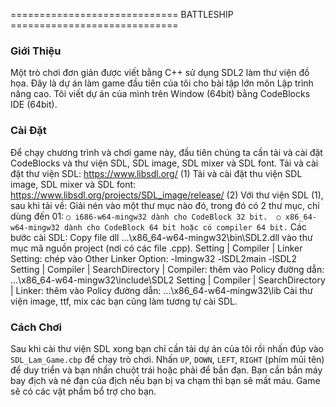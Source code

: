 
============================= BATTLESHIP =============================


### Giới Thiệu

Một trò chơi đơn giản được viết bằng C++ sử dụng SDL2 làm thư viện đồ họa. Đây là dự án làm game đầu tiên của tôi cho bài tập lớn môn Lập trình nâng cao. Tôi viết dự án của mình trên Window (64bit) bằng CodeBlocks IDE (64bit).

### Cài Đặt

Để chạy chương trình và chơi game này, đầu tiên chúng ta cần tải và cài đặt CodeBlocks và thư viện SDL, SDL image, SDL mixer và SDL font.
Tải và cài đặt thư viện SDL: https://www.libsdl.org/ (1)
Tải và cài đặt thu viện SDL image, SDL mixer và SDL font: https://www.libsdl.org/projects/SDL_image/release/ (2)
Với thư viện SDL (1), sau khi tải về: Giải nén vào một thư mục nào đó, trong đó có 2 thư mục, chỉ dùng đến 01:
`○ i686-w64-mingw32 dành cho CodeBlock 32 bit. 
○ x86_64-w64-mingw32 dành cho CodeBlock 64 bit hoặc có compiler 64 bit.`
Các bước cài SDL:
Copy file dll ...\x86_64-w64-mingw32\bin\SDL2.dll vào thư mục mã nguồn project (nơi có các file .cpp).
Setting | Compiler | Linker Setting: chép vào Other Linker Option: -lmingw32 -lSDL2main -lSDL2
Setting | Compiler | SearchDirectory | Compiler: thêm vào Policy đường dẫn: ...\x86_64-w64-mingw32\include\SDL2
Setting | Compiler | SearchDirectory | Linker: thêm vào Policy đường dẫn: ...\x86_64-w64-mingw32\lib
Cài thư viện image, ttf, mix các bạn cũng làm tương tự cài SDL.

### Cách Chơi
Sau khi cài thư viện SDL xong bạn chỉ cần tải dự án của tôi rồi nhấn đúp vào `SDL_Lam_Game.cbp` để chạy trò chơi. Nhấn `UP`, `DOWN`, `LEFT`, `RIGHT` (phím mũi tên) để duy triển và bạn nhấn chuột trái hoặc phải để bắn đạn. Bạn cần bắn máy bay địch và né đạn của địch nếu bạn bị va chạm thì bạn sẽ mất máu. Game sẽ có các vật phẩm bổ trợ cho bạn.